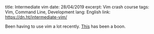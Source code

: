 title: Intermediate vim
date: 28/04/2019
excerpt: Vim crash course
tags: Vim, Command Line, Development
lang: English
link: https://dn.ht/intermediate-vim/


Been having to use vim a lot recently. [This](https://dn.ht/intermediate-vim/) has been a boon.
